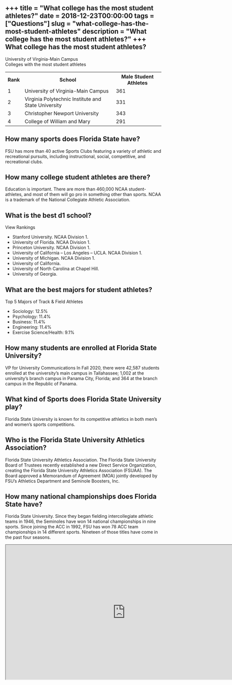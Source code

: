 +++
title = "What college has the most student athletes?"
date = 2018-12-23T00:00:00
tags = ["Questions"]
slug = "what-college-has-the-most-student-athletes"
description = "What college has the most student athletes?"
+++
What college has the most student athletes?
-------------------------------------------

University of Virginia-Main Campus  
Colleges with the most student athletes

<table><tr><th>Rank</th><th>School</th><th>Male Student Athletes</th></tr><tr><td>1</td><td>University of Virginia-Main Campus</td><td>361</td></tr><tr><td>2</td><td>Virginia Polytechnic Institute and State University</td><td>331</td></tr><tr><td>3</td><td>Christopher Newport University</td><td>343</td></tr><tr><td>4</td><td>College of William and Mary</td><td>291</td></tr></table>

How many sports does Florida State have?
----------------------------------------

FSU has more than 40 active Sports Clubs featuring a variety of athletic and recreational pursuits, including instructional, social, competitive, and recreational clubs.

How many college student athletes are there?
--------------------------------------------

Education is important. There are more than 460,000 NCAA student-athletes, and most of them will go pro in something other than sports. NCAA is a trademark of the National Collegiate Athletic Association.

What is the best d1 school?
---------------------------

View Rankings

- Stanford University. NCAA Division 1.
- University of Florida. NCAA Division 1.
- Princeton University. NCAA Division 1.
- University of California – Los Angeles – UCLA. NCAA Division 1.
- University of Michigan. NCAA Division 1.
- University of California.
- University of North Carolina at Chapel Hill.
- University of Georgia.

What are the best majors for student athletes?
----------------------------------------------

Top 5 Majors of Track &amp; Field Athletes

- Sociology: 12.5%
- Psychology: 11.4%
- Business: 11.4%
- Engineering: 11.4%
- Exercise Science/Health: 9.1%

How many students are enrolled at Florida State University?
-----------------------------------------------------------

VP for University Communications In Fall 2020, there were 42,587 students enrolled at the university’s main campus in Tallahassee; 1,002 at the university’s branch campus in Panama City, Florida; and 364 at the branch campus in the Republic of Panama.

What kind of Sports does Florida State University play?
-------------------------------------------------------

Florida State University is known for its competitive athletics in both men’s and women’s sports competitions.

Who is the Florida State University Athletics Association?
----------------------------------------------------------

Florida State University Athletics Association. The Florida State University Board of Trustees recently established a new Direct Service Organization, creating the Florida State University Athletics Association (FSUAA). The Board approved a Memorandum of Agreement (MOA) jointly developed by FSU’s Athletics Department and Seminole Boosters, Inc.

How many national championships does Florida State have?
--------------------------------------------------------

Florida State University. Since they began fielding intercollegiate athletic teams in 1946, the Seminoles have won 14 national championships in nine sports. Since joining the ACC in 1992, FSU has won 78 ACC team championships in 14 different sports. Nineteen of those titles have come in the past four seasons.

<iframe allow="accelerometer; autoplay; clipboard-write; encrypted-media; gyroscope; picture-in-picture" allowfullscreen="" class="__youtube_prefs__  epyt-is-override  no-lazyload" data-no-lazy="1" data-origheight="433" data-origwidth="770" data-skipgform_ajax_framebjll="" height="433" id="_ytid_92578" loading="lazy" src="https://www.youtube.com/embed/KAYvRa9Jw9k?enablejsapi=1&autoplay=0&cc_load_policy=0&cc_lang_pref=&iv_load_policy=1&loop=0&modestbranding=0&rel=1&fs=1&playsinline=0&autohide=2&theme=dark&color=red&controls=1&" title="YouTube player" width="770"></iframe>